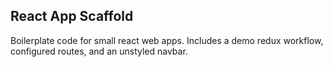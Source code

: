 ## React App Scaffold

Boilerplate code for small react web apps. Includes a demo redux workflow, configured routes, and an unstyled navbar.
